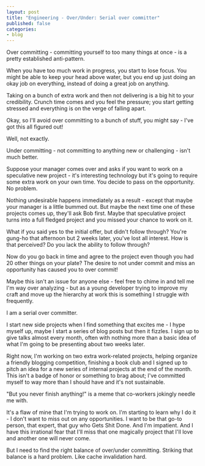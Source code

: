 ```yaml
---
layout: post
title: "Engineering - Over/Under: Serial over committer"
published: false
categories:
- blog
---
```


Over committing - committing yourself to too many things at once - is a pretty established anti-pattern.

When you have too much work in progress, you start to lose focus. You might be able to keep your
head above water, but you end up just doing an okay job on everything, instead of 
doing a great job on anything. 

Taking on a bunch of extra work and then not delivering is a big hit to your 
credibility. Crunch time comes and you feel the pressure; you start getting stressed and 
everything is on the verge of falling apart.

Okay, so I'll avoid over committing to a bunch of stuff, you might say - I've got this all figured out! 

Well, not exactly.

Under committing - not committing to anything new or challenging - isn't much better.

Suppose your manager comes over and asks if you want to work on a speculative new project - it's interesting
technology but it's going to require some extra work on your own time. You decide to pass on the
opportunity. No problem.

Nothing undesirable happens immediately as a result - except that maybe your manager is a little bummed 
out. But maybe the next time one of these projects comes up, they'll ask Bob first. Maybe that 
speculative project turns into a full fledged project and you missed your chance to work on it.

What if you said yes to the initial offer, but didn't follow through? You're gung-ho that afternoon
but 2 weeks later, you've lost all interest. How is that perceived? Do you lack the ability to
follow through?

Now do you go back in time and agree to the project even though you had 20 other things on your plate? 
The desire to not under commit and miss an opportunity has caused you to over commit!

Maybe this isn't an issue for anyone else - feel free to chime in and tell me I'm way over analyzing -
but as a young developer trying to improve my craft and move up the hierarchy at work this is 
something I struggle with frequently.

I am a serial over committer. 

I start new side projects when I find something that excites me - I hype myself up, maybe I start a 
series of blog posts but then it fizzles. I sign up to give talks almost every month, often with nothing 
more than a basic idea of what I'm going to be presenting about two weeks later. 

Right now, I'm working on two extra work-related projects, helping organize a friendly blogging competition, 
finishing a book club and I signed up to pitch an idea for a new series of internal projects at the end 
of the month. This isn't a badge of honor or something to brag about; I've committed myself to way more than 
I should have and it's not sustainable.

"But you never finish anything!" is a meme that co-workers jokingly needle me with.

It's a flaw of mine that I'm trying to work on. I'm starting to learn why I do it - I don't want to miss 
out on any opportunities. I want to be that go-to person, that expert, that guy who Gets Shit Done. And I'm 
impatient. And I have this irrational fear that I'll miss that one magically project that I'll love 
and another one will never come.

But I need to find the right balance of over/under committing. Striking that balance is a hard problem. 
Like cache invalidation hard.